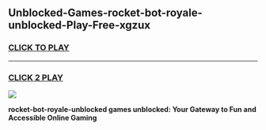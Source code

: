 
## Unblocked-Games-rocket-bot-royale-unblocked-Play-Free-xgzux
<h3>
<a href="https://premium76.site?title=rocket-bot-royale-unblocked&ref=24M">CLICK TO PLAY</a></h3>
<hr>

<h3>
<a href="https://premium76.site?title=rocket-bot-royale-unblocked&ref=24M">CLICK 2 PLAY</a>
  
</h3>

<a href="https://premium76.site?title=rocket-bot-royale-unblocked&ref=24M"><img src="https://clearcache.store/games.png"></a>


**rocket-bot-royale-unblocked games unblocked: Your Gateway to Fun and Accessible Online Gaming**
